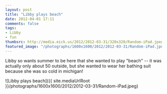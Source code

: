 ```yaml
---
layout: post
title: "Libby plays beach"
date: 2012-04-01 17:11
comments: false
tags: 
- Libby
- fun
thumbsrc: http://media.eick.us/2012/2012-03-31/320x320/Random-iPad.jpeg
featured_image: "/photographs/1600x1600/2012/2012-03-31/Random-iPad.jpeg"
---
```

Libby so wants summer to be here that she wanted to play "beach" -- it was actually only about 50 outside, but she wanted to wear her bathing suit because she was so cold in michigan!



![Libby plays beach]({{ site.mediaUrlRoot }}/photographs/1600x1600/2012/2012-03-31/Random-iPad.jpeg)

